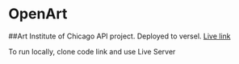 # OpenArt
##Art Institute of Chicago API project.
Deployed to versel.
[Live link](https://open-art-psi.vercel.app/)

To run locally, clone code link and use Live Server